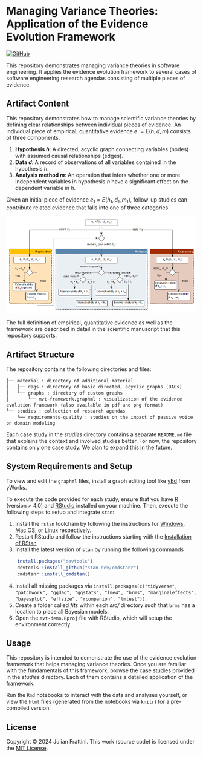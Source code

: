 # Managing Variance Theories: Application of the Evidence Evolution Framework

[![GitHub](https://img.shields.io/github/license/JulianFrattini/mvt-demo)](./LICENSE)

This repository demonstrates managing variance theories in software engineering.
It applies the evidence evolution framework to several cases of software engineering research agendas consisting of multiple pieces of evidence.

## Artifact Content

This repository demonstrates how to manage scientific variance theories by defining clear relationships between individual pieces of evidence. 
An individual piece of empirical, quantitative evidence $e:=E(h, d, m)$ consists of three components.

1. **Hypothesis $h$**: A directed, acyclic graph connecting variables (nodes) with assumed causal relationships (edges).
2. **Data $d$**: A record of observations of all variables contained in the hypothesis $h$.
3. **Analysis method $m$**: An operation that infers whether one or more independent variables in hypothesis $h$ have a significant effect on the dependent variable in $h$.

Given an initial piece of evidence $e_1=E(h_1, d_1, m_1)$, follow-up studies can contribute related evidence that falls into one of three categories.

![Evidence evolution framework](material/graphs/mvt-framework.png)

The full definition of empirical, quantitative evidence as well as the framework are described in detail in the scientific manuscript that this repository supports.

## Artifact Structure

The repository contains the following directories and files:

```
├── material : directory of additional material
│   ├── dags : directory of basic directed, acyclic graphs (DAGs)
│   └── graphs : directory of custom graphs
│       └── mvt-framework.graphml : visualization of the evidence evolution framework (also available in pdf and png format)
└── studies : collection of research agendas
    └── requirements-quality : studies on the impact of passive voice on domain modeling
```

Each case study in the *studies* directory contains a separate `README.md` file that explains the context and involved studies better.
For now, the repository contains only one case study.
We plan to expand this in the future.

## System Requirements and Setup

To view and edit the `graphml` files, install a graph editing tool like [yEd](https://www.yworks.com/products/yed) from yWorks.

To execute the code provided for each study, ensure that you have [R](https://ftp.acc.umu.se/mirror/CRAN/) (version > 4.0) and [RStudio](https://posit.co/download/rstudio-desktop/#download) installed on your machine. 
Then, execute the following steps to setup and integrate `stan`:

1. Install the `rstan` toolchain by following the instructions for [Windows](https://github.com/stan-dev/rstan/wiki/Configuring-C---Toolchain-for-Windows#r40), [Mac OS](https://github.com/stan-dev/rstan/wiki/Configuring-C---Toolchain-for-Mac), or [Linux](https://github.com/stan-dev/rstan/wiki/Configuring-C-Toolchain-for-Linux) respectively.
2. Restart RStudio and follow the instructions starting with the [Installation of RStan](https://github.com/stan-dev/rstan/wiki/RStan-Getting-Started#installation-of-rstan)
3. Install the latest version of `stan` by running the following commands
```R
    install.packages("devtools")
    devtools::install_github("stan-dev/cmdstanr")
    cmdstanr::install_cmdstan()
```
4. Install all missing packages via `install.packages(c("tidyverse", "patchwork", "ggdag", "ggstats", "lme4", "brms", "marginaleffects", "bayesplot", "effsize", "rcompanion", "lmtest"))`.
5. Create a folder called *fits* within each *src/* directory such that `brms` has a location to place all Bayesian models.
6. Open the `mvt-demo.Rproj` file with RStudio, which will setup the environment correctly.

## Usage

This repository is intended to demonstrate the use of the evidence evolution framework that helps managing variance theories.
Once you are familiar with the fundamentals of this framework, browse the case studies provided in the *studies* directory.
Each of them contains a detailed application of the framework. 

Run the `Rmd` notebooks to interact with the data and analyses yourself, or view the `html` files (generated from the notebooks via `knitr`) for a pre-compiled version.

## License

Copyright © 2024 Julian Frattini.
This work (source code) is licensed under the [MIT License](./LICENSE).
